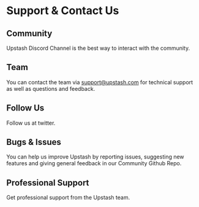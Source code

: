 # Support & Contact Us

## Community

Upstash Discord Channel is the best way to interact with the community.

## Team

You can contact the team via support@upstash.com for technical support as well as questions and feedback.

## Follow Us

Follow us at twitter.

## Bugs & Issues

You can help us improve Upstash by reporting issues, suggesting new features and giving general feedback in our Community Github Repo.

## Professional Support

Get professional support from the Upstash team.